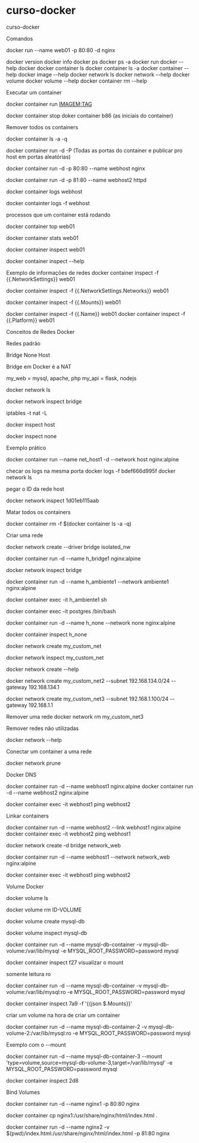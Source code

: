 # curso-docker
curso-docker

Comandos

docker run --name web01 -p 80:80 -d nginx

docker version
docker info
docker ps
docker ps -a
docker run
docker --help
docker <comando> <submcomando> <opcoes>
docker container ls
docker container ls -a
docker container --help
docker image --help
docker network ls
docker network --help
docker volume
docker volume --help
docker container rm --help

Executar um container

docker container run <OPTIONS> <IMAGEM:TAG>

docker container stop 
doker container b86 (as iniciais do container)

Remover todos os containers

docker container ls -a -q

docker container run -d -P (Todas as portas do container e publicar pro host em portas aleatórias)

docker container run -d -p 80:80 --name webhost nginx

docker container run -d -p 81:80 --name webhost2 httpd

docker container logs webhost

docker containter logs -f webhost

processos que um container está rodando

docker container top web01

docker container stats web01

docker container inspect web01

docker container inspect --help

Exemplo de informações de redes 
docker container inspect -f {{.NetworkSettings}} web01

docker container inspect -f {{.NetworkSettings.Networks}} web01 

docker container inspect -f {{.Mounts}} web01 

docker container inspect -f {{.Name}} web01 
docker container inspect -f {{.Platform}} web01

Conceitos de Redes Docker

Redes padrão

Bridge
None
Host

Bridge em Docker é a NAT

my_web = mysql, apache, php
my_api = flask, nodejs

docker network ls

docker network inspect bridge

iptables -t nat -L

docker inspect host 

docker inspect none

Exemplo prático

docker container run --name net_host1 -d --network host nginx:alpine

checar os logs na mesma porta 
docker logs -f bdef666d995f
docker network ls

pegar o ID da rede host

docker network inspect 1d01eb115aab

Matar todos os containers

docker container rm -f $(docker container ls -a -q)

Criar uma rede

docker network create --driver bridge isolated_nw

docker container run -d --name h_bridge1 nginx:alpine

docker network inspect bridge

docker container run -d --name h_ambiente1 --network ambiente1 nginx:alpine

docker container exec -it h_ambiente1 sh

docker container exec -it postgres /bin/bash

docker container run -d --name h_none --network none nginx:alpine

docker container inspect h_none

docker network create my_custom_net

docker network inspect my_custom_net

 docker network create --help

 docker network create my_custom_net2 --subnet 192.168.134.0/24 --gateway 192.168.134.1

 docker network create my_custom_net3 --subnet 192.168.1.100/24 --gateway 192.168.1.1

 Remover uma rede
 docker network rm  my_custom_net3

 Remover redes não utilizadas

docker network --help

Conectar um container a uma rede

docker network prune

Docker DNS

docker container run -d --name webhost1 nginx:alpine
docker container run -d --name webhost2 nginx:alpine

docker container exec -it webhost1 ping webhost2

Linkar containers

docker container run -d --name webhost2 --link webhost1 nginx:alpine
docker container exec -it webhost2 ping webhost1

docker network create -d bridge network_web

docker container run -d --name webhost1 --network network_web nginx:alpine

docker container exec -it webhost1 ping webhost2

Volume Docker

docker volume ls

docker volume rm ID-VOLUME

docker volume create mysql-db

docker volume inspect mysql-db

docker container run -d --name mysql-db-container -v mysql-db-volume:/var/lib/mysql -e MYSQL_ROOT_PASSWORD=password mysql

docker container inspect f27 visualizar o mount

somente leitura ro 

docker container run -d --name mysql-db-container -v mysql-db-volume:/var/lib/mysql:ro -e MYSQL_ROOT_PASSWORD=password mysql

docker container inspect 7a9 -f '{{json $.Mounts}}'

criar um volume na hora de criar um container

docker container run -d --name mysql-db-container-2 -v mysql-db-volume-2:/var/lib/mysql:ro -e MYSQL_ROOT_PASSWORD=password mysql

Exemplo com o --mount

 docker container run -d --name mysql-db-container-3 --mount 'type=volume,source=mysql-db-volume-3,target=/var/lib/mysql' -e MYSQL_ROOT_PASSWORD=password mysql

docker container inspect 2d8

Bind Volumes

docker container run -d --name nginx1 -p 80:80 nginx

docker container cp nginx1:/usr/share/nginx/html/index.html .

docker container run -d --name nginx2 -v $(pwd)/index.html:/usr/share/nginx/html/index.html -p 81:80 nginx